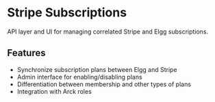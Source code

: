 Stripe Subscriptions
====================

API layer and UI for managing correlated Stripe and Elgg subscriptions.

## Features

* Synchronize subscription plans between Elgg and Stripe
* Admin interface for enabling/disabling plans
* Differentiation between membership and other types of plans
* Integration with Arck roles
